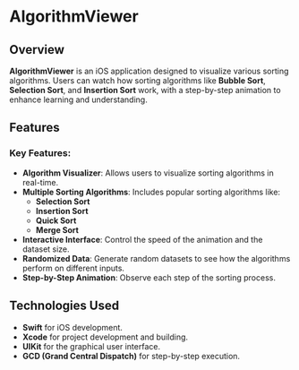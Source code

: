 # AlgorithmViewer

## Overview

**AlgorithmViewer** is an iOS application designed to visualize various sorting algorithms. Users can watch how sorting algorithms like **Bubble Sort**, **Selection Sort**, and **Insertion Sort** work, with a step-by-step animation to enhance learning and understanding.

## Features

### Key Features:
- **Algorithm Visualizer**: Allows users to visualize sorting algorithms in real-time.
- **Multiple Sorting Algorithms**: Includes popular sorting algorithms like:
  - **Selection Sort**
  - **Insertion Sort**
  - **Quick Sort**
  - **Merge Sort**
- **Interactive Interface**: Control the speed of the animation and the dataset size.
- **Randomized Data**: Generate random datasets to see how the algorithms perform on different inputs.
- **Step-by-Step Animation**: Observe each step of the sorting process.

## Technologies Used

- **Swift** for iOS development.
- **Xcode** for project development and building.
- **UIKit** for the graphical user interface.
- **GCD (Grand Central Dispatch)** for step-by-step execution.

 

